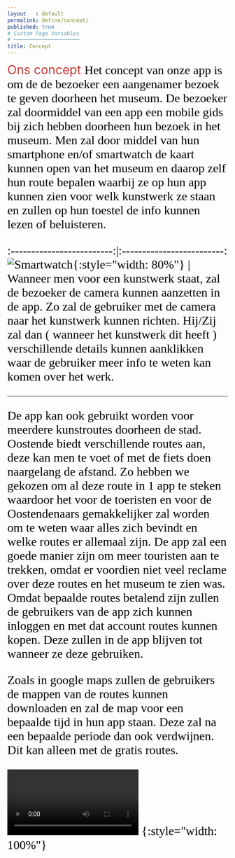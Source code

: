 ```yaml
---
layout   : default
permalink: define/concept/
published: true
# Custom Page Variables
# ─────────────────────
title: Concept
---
```


<span style="color: #C73730;font-size: 2em;">
Ons concept

<span style="color: #000000; font-family: nunito; font-size: 1em;">
Het concept van onze app is om de de bezoeker een aangenamer bezoek te geven doorheen het museum. De bezoeker zal doormiddel van een app een mobile gids bij zich hebben doorheen hun bezoek in het museum. Men zal door middel van hun smartphone en/of smartwatch de kaart kunnen open van het museum en daarop zelf hun route bepalen waarbij ze op hun app kunnen zien voor welk kunstwerk ze staan en zullen op hun toestel de info kunnen lezen of beluisteren.

:-------------------------:|:-------------------------:
![Smartwatch](http://127.0.0.1:4000/1718-nmd3-project/images/A.R..png){:style="width: 80%"} | Wanneer men voor een kunstwerk staat, zal de bezoeker de camera kunnen aanzetten in de app. Zo zal de gebruiker met de camera naar het kunstwerk kunnen richten. Hij/Zij zal dan ( wanneer het kunstwerk dit heeft ) verschillende details kunnen aanklikken waar de gebruiker meer info te weten kan komen over het werk.

___

De app kan ook gebruikt worden voor meerdere kunstroutes doorheen de stad. Oostende biedt verschillende routes aan, deze kan men te voet of met de fiets doen naargelang de afstand. Zo hebben we gekozen om al deze route in 1 app te steken waardoor het voor de toeristen en voor de Oostendenaars gemakkelijker zal worden om te weten waar alles zich bevindt en welke routes er allemaal zijn. 
De app zal een goede manier zijn om meer touristen aan te trekken, omdat er voordien niet veel reclame over deze routes en het museum te zien was. 
Omdat bepaalde routes betalend zijn zullen de gebruikers van de app zich kunnen inloggen en met dat account routes kunnen kopen. Deze zullen in de app blijven tot wanneer ze deze gebruiken. 

Zoals in google maps zullen de gebruikers de mappen van de routes kunnen downloaden en zal de map voor een bepaalde tijd in hun app staan. Deze zal na een bepaalde periode dan ook verdwijnen. Dit kan alleen met de gratis routes.  

![video](http://127.0.0.1:4000/1718-nmd3-project/images/video.mp4)
{:style="width: 100%"}